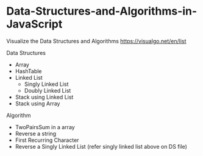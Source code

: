 # Data-Structures-and-Algorithms-in-JavaScript

Visualize the Data Structures and Algorithms https://visualgo.net/en/list

Data Structures
- Array
- HashTable
- Linked List
  - Singly Linked List
  - Doubly Linked List
- Stack using Linked List
- Stack using Array

Algorithm
- TwoPairsSum in a array
- Reverse a string
- First Recurring Character
- Reverse a Singly Linked List (refer singly linked list above on DS file)
